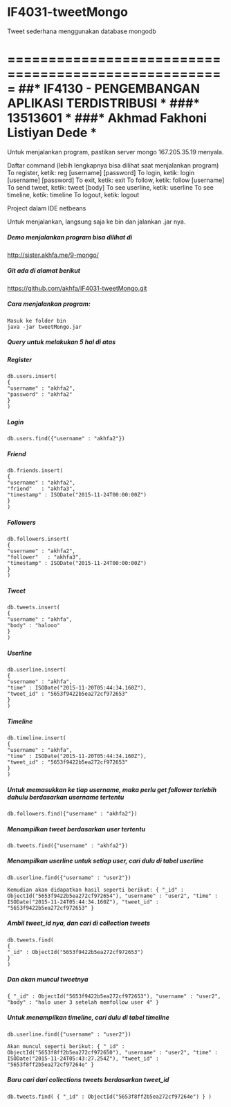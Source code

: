 # IF4031-tweetMongo
Tweet sederhana menggunakan database mongodb

=====================================================
##*   IF4130 - PENGEMBANGAN APLIKASI TERDISTRIBUSI   *
###*             	13513601                     *
###*        Akhmad Fakhoni Listiyan Dede             *
=====================================================

Untuk menjalankan program, pastikan server mongo 167.205.35.19 menyala.

Daftar command (lebih lengkapnya bisa dilihat saat menjalankan program) 
To register,    ketik: reg [username] [password] 
To login,       ketik: login [username] [password] 
To exit,        ketik: exit 
To follow,          ketik: follow [username] 
To send tweet,      ketik: tweet [body] 
To see userline,    ketik: userline 
To see timeline,    ketik: timeline 
To logout,          ketik: logout 

Project dalam IDE netbeans 

Untuk menjalankan, langsung saja ke bin dan jalankan .jar nya. 

##### Demo menjalankan program bisa dilihat di 
http://sister.akhfa.me/9-mongo/

##### Git ada di alamat berikut 
https://github.com/akhfa/IF4031-tweetMongo.git

##### Cara menjalankan program:
	Masuk ke folder bin
	java -jar tweetMongo.jar

##### Query untuk melakukan 5 hal di atas
##### Register
	db.users.insert(
	{
	"username" : "akhfa2",
	"password" : "akhfa2"
	}
	)

##### Login
	db.users.find({"username" : "akhfa2"})

##### Friend
	db.friends.insert(
	{
	"username" : "akhfa2",
	"friend"   : "akhfa3",
	"timestamp" : ISODate("2015-11-24T00:00:00Z")
	}
	)

##### Followers
	db.followers.insert(
	{
	"username" : "akhfa2",
	"follower"   : "akhfa3",
	"timestamp" : ISODate("2015-11-24T00:00:00Z")
	}
	)

##### Tweet
	db.tweets.insert(
	{
	"username" : "akhfa",
	"body" : "halooo"
	}
	)

##### Userline
	db.userline.insert(
	{
	"username" : "akhfa",
	"time" : ISODate("2015-11-20T05:44:34.160Z"),
	"tweet_id" : "5653f9422b5ea272cf972653"
	}
	)

##### Timeline
	db.timeline.insert(
	{
	"username" : "akhfa",
	"time" : ISODate("2015-11-20T05:44:34.160Z"),
	"tweet_id" : "5653f9422b5ea272cf972653"
	}
	)

##### Untuk memasukkan ke tiap username, maka perlu get follower terlebih dahulu berdasarkan username tertentu
	db.followers.find({"username" : "akhfa2"})

##### Menampilkan tweet berdasarkan user tertentu
	db.tweets.find({"username" : "akhfa2"})


##### Menampilkan userline untuk setiap user, cari dulu di tabel userline
	db.userline.find({"username" : "user2"})

	Kemudian akan didapatkan hasil seperti berikut: { "_id" : ObjectId("5653f9422b5ea272cf972654"), "username" : "user2", "time" : ISODate("2015-11-24T05:44:34.160Z"), "tweet_id" : "5653f9422b5ea272cf972653" }

##### Ambil tweet_id nya, dan cari di collection tweets
	db.tweets.find(
	{
	"_id" : ObjectId("5653f9422b5ea272cf972653")
	}
	)

##### Dan akan muncul tweetnya
	{ "_id" : ObjectId("5653f9422b5ea272cf972653"), "username" : "user2", "body" : "halo user 3 setelah memfollow user 4" }


##### Untuk menampilkan timeline, cari dulu di tabel timeline
	db.userline.find({"username" : "user2"})

	Akan muncul seperti berikut: { "_id" : ObjectId("5653f8ff2b5ea272cf972650"), "username" : "user2", "time" : ISODate("2015-11-24T05:43:27.254Z"), "tweet_id" : "5653f8ff2b5ea272cf97264e" }

##### Baru cari dari collections tweets berdasarkan tweet_id
	db.tweets.find( { "_id" : ObjectId("5653f8ff2b5ea272cf97264e") } )
